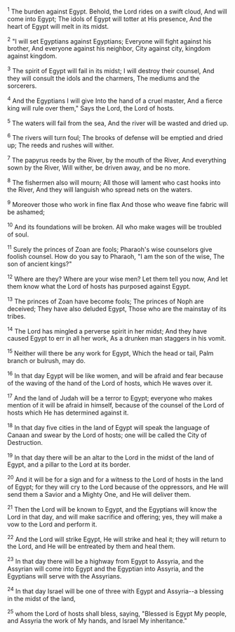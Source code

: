 <sup>1</sup> 
The burden against Egypt. Behold, the Lord rides on a swift cloud, And will come into Egypt; The idols of Egypt will totter at His presence, And the heart of Egypt will melt in its midst. 

<sup>2</sup> 
"I will set Egyptians against Egyptians; Everyone will fight against his brother, And everyone against his neighbor, City against city, kingdom against kingdom. 

<sup>3</sup> 
The spirit of Egypt will fail in its midst; I will destroy their counsel, And they will consult the idols and the charmers, The mediums and the sorcerers. 

<sup>4</sup> 
And the Egyptians I will give Into the hand of a cruel master, And a fierce king will rule over them," Says the Lord, the Lord of hosts. 

<sup>5</sup> 
The waters will fail from the sea, And the river will be wasted and dried up. 

<sup>6</sup> 
The rivers will turn foul; The brooks of defense will be emptied and dried up; The reeds and rushes will wither. 

<sup>7</sup> 
The papyrus reeds by the River, by the mouth of the River, And everything sown by the River, Will wither, be driven away, and be no more. 

<sup>8</sup> 
The fishermen also will mourn; All those will lament who cast hooks into the River, And they will languish who spread nets on the waters. 

<sup>9</sup> 
Moreover those who work in fine flax And those who weave fine fabric will be ashamed; 

<sup>10</sup> 
And its foundations will be broken. All who make wages will be troubled of soul. 

<sup>11</sup> 
Surely the princes of Zoan are fools; Pharaoh's wise counselors give foolish counsel. How do you say to Pharaoh, "I am the son of the wise, The son of ancient kings?" 

<sup>12</sup> 
Where are they? Where are your wise men? Let them tell you now, And let them know what the Lord of hosts has purposed against Egypt. 

<sup>13</sup> 
The princes of Zoan have become fools; The princes of Noph are deceived; They have also deluded Egypt, Those who are the mainstay of its tribes. 

<sup>14</sup> 
The Lord has mingled a perverse spirit in her midst; And they have caused Egypt to err in all her work, As a drunken man staggers in his vomit. 

<sup>15</sup> 
Neither will there be any work for Egypt, Which the head or tail, Palm branch or bulrush, may do. 

<sup>16</sup> 
In that day Egypt will be like women, and will be afraid and fear because of the waving of the hand of the Lord of hosts, which He waves over it. 

<sup>17</sup> 
And the land of Judah will be a terror to Egypt; everyone who makes mention of it will be afraid in himself, because of the counsel of the Lord of hosts which He has determined against it.

<sup>18</sup> 
In that day five cities in the land of Egypt will speak the language of Canaan and swear by the Lord of hosts; one will be called the City of Destruction. 

<sup>19</sup> 
In that day there will be an altar to the Lord in the midst of the land of Egypt, and a pillar to the Lord at its border. 

<sup>20</sup> 
And it will be for a sign and for a witness to the Lord of hosts in the land of Egypt; for they will cry to the Lord because of the oppressors, and He will send them a Savior and a Mighty One, and He will deliver them. 

<sup>21</sup> 
Then the Lord will be known to Egypt, and the Egyptians will know the Lord in that day, and will make sacrifice and offering; yes, they will make a vow to the Lord and perform it. 

<sup>22</sup> 
And the Lord will strike Egypt, He will strike and heal it; they will return to the Lord, and He will be entreated by them and heal them. 

<sup>23</sup> 
In that day there will be a highway from Egypt to Assyria, and the Assyrian will come into Egypt and the Egyptian into Assyria, and the Egyptians will serve with the Assyrians. 

<sup>24</sup> 
In that day Israel will be one of three with Egypt and Assyria--a blessing in the midst of the land, 

<sup>25</sup> 
whom the Lord of hosts shall bless, saying, "Blessed is Egypt My people, and Assyria the work of My hands, and Israel My inheritance."